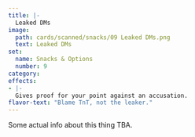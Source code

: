 ```yaml
---
title: |-
  Leaked DMs
image: 
  path: cards/scanned/snacks/09 Leaked DMs.png
  text: Leaked DMs
set:
  name: Snacks & Options
  number: 9
category: 
effects: 
- |-
  Gives proof for your point against an accusation.
flavor-text: "Blame TnT, not the leaker."
---
```

Some actual info about this thing TBA.

